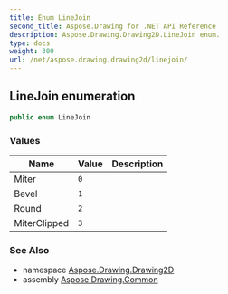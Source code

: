 ```yaml
---
title: Enum LineJoin
second_title: Aspose.Drawing for .NET API Reference
description: Aspose.Drawing.Drawing2D.LineJoin enum. 
type: docs
weight: 300
url: /net/aspose.drawing.drawing2d/linejoin/
---
```

## LineJoin enumeration

```csharp
public enum LineJoin
```

### Values

| Name | Value | Description |
| --- | --- | --- |
| Miter | `0` |  |
| Bevel | `1` |  |
| Round | `2` |  |
| MiterClipped | `3` |  |

### See Also

* namespace [Aspose.Drawing.Drawing2D](../../aspose.drawing.drawing2d/)
* assembly [Aspose.Drawing.Common](../../)


